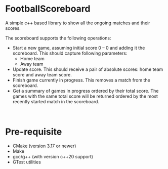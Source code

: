 # FootballScoreboard
A simple c++ based library to show all the ongoing matches and their scores.

The scoreboard supports the following operations:
- Start a new game, assuming initial score 0 – 0 and adding it the scoreboard.
This should capture following parameters:
  - Home team
  - Away team
- Update score. This should receive a pair of absolute scores: home team score and away
team score.
- Finish game currently in progress. This removes a match from the scoreboard.
- Get a summary of games in progress ordered by their total score. The games with the same
total score will be returned ordered by the most recently started match in the scoreboard.

</br>

# Pre-requisite
- CMake (version 3.17 or newer)
- Make
- gcc/g++ (with version c++20 support)
- GTest utilities


